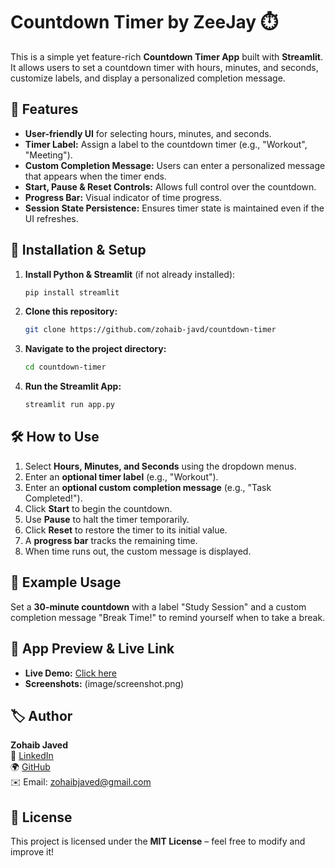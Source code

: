 # Countdown Timer by ZeeJay ⏱️

This is a simple yet feature-rich **Countdown Timer App** built with **Streamlit**. It allows users to set a countdown timer with hours, minutes, and seconds, customize labels, and display a personalized completion message.

## 🚀 Features
- **User-friendly UI** for selecting hours, minutes, and seconds.
- **Timer Label:** Assign a label to the countdown timer (e.g., "Workout", "Meeting").
- **Custom Completion Message:** Users can enter a personalized message that appears when the timer ends.
- **Start, Pause & Reset Controls:** Allows full control over the countdown.
- **Progress Bar:** Visual indicator of time progress.
- **Session State Persistence:** Ensures timer state is maintained even if the UI refreshes.

## 🔧 Installation & Setup
1. **Install Python & Streamlit** (if not already installed):
   ```bash
   pip install streamlit
   ```
2. **Clone this repository:**
   ```bash
   git clone https://github.com/zohaib-javd/countdown-timer
   ```
3. **Navigate to the project directory:**
   ```bash
   cd countdown-timer
   ```
4. **Run the Streamlit App:**
   ```bash
   streamlit run app.py
   ```

## 🛠 How to Use
1. Select **Hours, Minutes, and Seconds** using the dropdown menus.
2. Enter an **optional timer label** (e.g., "Workout").
3. Enter an **optional custom completion message** (e.g., "Task Completed!").
4. Click **Start** to begin the countdown.
5. Use **Pause** to halt the timer temporarily.
6. Click **Reset** to restore the timer to its initial value.
7. A **progress bar** tracks the remaining time.
8. When time runs out, the custom message is displayed.

## 📌 Example Usage
Set a **30-minute countdown** with a label "Study Session" and a custom completion message "Break Time!" to remind yourself when to take a break.

## 🌟 App Preview & Live Link
- **Live Demo:** [Click here](https://countdown-timer.streamlit.app/)
- **Screenshots:** (image/screenshot.png)

## 🏷️ Author
**Zohaib Javed**  
📌 [LinkedIn](https://linkedin.com/in/zohaib-javd)  
🌍 [GitHub](https://github.com/zohaib-javd)  
✉️ Email: [zohaibjaved@gmail.com](mailto:zohaibjaved@gmail.com)

## 📝 License
This project is licensed under the **MIT License** – feel free to modify and improve it!
